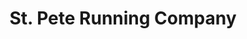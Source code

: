 ---
title: "St. Pete Running Company"
url: /saint-petersburg/st-pete-running-company/
shop: shoes
---